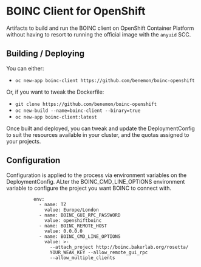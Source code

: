 # BOINC Client for OpenShift

Artifacts to build and run the BOINC client on OpenShift Container Platform without having to resort to running the official image with the `anyuid` SCC.

## Building / Deploying

You can either:

* `oc new-app boinc-client https://github.com/benemon/boinc-openshift`

Or, if you want to tweak the Dockerfile:

* `git clone https://github.com/benemon/boinc-openshift`
* `oc new-build --name=boinc-client --binary=true`
* `oc new-app boinc-client:latest`

Once built and deployed, you can tweak and update the DeploymentConfig to suit the resources available in your cluster, and the quotas assigned to your projects.

## Configuration

Configuration is applied to the process via environment variables on the DeploymentConfig. ALter the BOINC_CMD_LINE_OPTIONS environment variable to configure the project you want BOINC to connect with.

```
          env:
            - name: TZ
              value: Europe/London
            - name: BOINC_GUI_RPC_PASSWORD
              value: openshiftboinc
            - name: BOINC_REMOTE_HOST
              value: 0.0.0.0
            - name: BOINC_CMD_LINE_OPTIONS
              value: >-
                --attach_project http://boinc.bakerlab.org/rosetta/
                YOUR_WEAK_KEY --allow_remote_gui_rpc
                --allow_multiple_clients
```